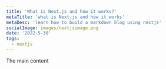 ```yaml
---
title: 'What is Next.js and how it works?'
metaTitle: 'what is Next.js and how it works'
metaDesc: 'learn how to build a markdown blog using nextjs'
socialImage: images/nextjsimage.png
date: '2022-5-30'
tags:
  - nextjs
---
```


The main content